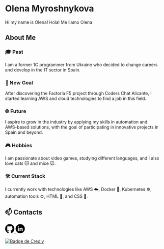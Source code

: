 # Olena Myroshnykova
Hi my name is Olena!
Hola! Me llamo Olena
<div class="about-us">
  <h2>About Me</h2>
  <div class="section">
    <h3>🎓 Past</h3>
    <p>I am a former 1C programmer from Ukraine who decided to change careers and develop in the IT sector in Spain.</p>
  </div>
  
  <div class="section">
    <h3>🚀 New Goal</h3>
    <p>After discovering the Factoría F5 project through Coders Chat Alicante, I started learning AWS and cloud technologies to find a job in this field.</p>
  </div>

  <div class="section">
    <h3>🌐 Future</h3>
    <p>I aspire to grow in the industry by applying my skills in automation and AWS-based solutions, with the goal of participating in innovative projects in Spain and beyond.</p>
  </div>

  <div class="section">
    <h3>🎮 Hobbies</h3>
    <p>I am passionate about video games, studying different languages, and I also love cats 🐱 and mice 🐭.</p>
  </div>
  
  <div class="section">
    <h3>🛠️ Current Stack</h3>
    <p>I currently work with technologies like AWS ☁️, Docker 🐳, Kubernetes ☸️, automation tools ⚙️, HTML 📝, and CSS 🎨.</p>
  </div>
</div>

## 📫 Contacts

<a href="https://github.com/OlenaMyroshnykova">
  <img src="https://raw.githubusercontent.com/OlenaMyroshnykova/OlenaMyroshnykova/main/github.png" alt="GitHub" width="30px">
</a>
<a href="https://www.linkedin.com/in/OlenaMyroshnykova">
  <img src="https://raw.githubusercontent.com/OlenaMyroshnykova/OlenaMyroshnykova/main/linkedin.png" alt="LinkedIn" width="30px">
</a>

<a
  href="https://www.credly.com/badges/7bb326e7-14fe-463e-adb1-c43a2a477072/public_url"
  target="_blank">
  <img class="footer-bage"
    src="https://images.credly.com/size/340x340/images/00634f82-b07f-4bbd-a6bb-53de397fc3a6/image.png"
    alt="Badge de Credly"
    style="width: 150px; height: 150px"/>
</a>

